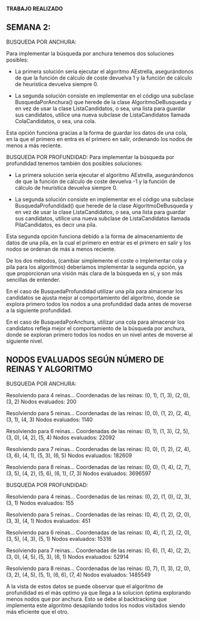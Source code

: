 **TRABAJO REALIZADO**
## SEMANA 2:
BUSQUEDA POR ANCHURA:

Para implementar la búsqueda por anchura tenemos dos soluciones posibles:

- La primera solución sería ejecutar el algoritmo AEstrella, asegurándonos de que 
la función de cálculo de coste devuelva 1 y  la función de cálculo de heurística devuelva siempre 0.

- La segunda solución consiste en implementar en el código una subclase BusquedaPorAnchura() 
que herede de la clase AlgoritmoDeBusqueda y en vez de usar la clase ListaCandidatos, o sea, 
una lista para guardar sus candidatos, utilice una nueva subclase de ListaCandidatos llamada ColaCandidatos, o sea, una cola.

Esta opción funciona gracias a la forma de guardar los datos de una cola, en la que el primero en entra es el primero en salir, ordenando los nodos de menos a más reciente.

BUSQUEDA POR PROFUNDIDAD:
Para implementar la búsqueda por profundidad tenemos también dos posibles soluciones:

- La primera solución sería ejecutar el algoritmo AEstrella, asegurándonos de que la función de cálculo de coste devuelva -1 y  la función de cálculo de heurística devuelva siempre 0.

- La segunda solución consiste en implementar en el código una subclase BusquedaProfundidad() que herede de la clase AlgoritmoDeBusqueda y en vez de usar la clase ListaCandidatos, o sea, una lista para guardar sus candidatos, utilice una nueva subclase de ListaCandidatos llamada PilaCandidatos, es decir una pila.
    
Esta segunda opción funciona debido a la forma de almacenamiento de datos de una pila, en la cual el primero en entrar es el primero en salir y los nodos se ordenan de más a menos reciente.
    
De los dos métodos, (cambiar simplemente el coste o implementar cola y pila para los algoritmos) deberíamos implementar la segunda opción, ya que proporcionan una visión más clara de la búsqueda en sí, y son más sencillas de entender.

En el caso de BusquedaProfundidad utilizar una pila para almacenar los candidatos se ajusta mejor al comportamiento del algoritmo, donde se explora primero todos los nodos a una profundidad dada antes de moverse a la siguiente profundidad.

En el caso de BusquedaPorAnchura, utilizar una cola para almacenar los candidatos refleja mejor el comportamiento de la búsqueda por anchura, donde se exploran primero todos los nodos en un nivel antes de moverse al siguiente nivel.


## NODOS EVALUADOS SEGÚN NÚMERO DE REINAS Y ALGORITMO

BUSQUEDA POR ANCHURA:

Resolviendo para 4 reinas...
Coordenadas de las reinas: (0, 1), (1, 3), (2, 0), (3, 2)
Nodos evaluados: 200

Resolviendo para 5 reinas...
Coordenadas de las reinas: (0, 0), (1, 2), (2, 4), (3, 1), (4, 3)
Nodos evaluados: 1140

Resolviendo para 6 reinas...
Coordenadas de las reinas: (0, 1), (1, 3), (2, 5), (3, 0), (4, 2), (5, 4)
Nodos evaluados: 22092

Resolviendo para 7 reinas...
Coordenadas de las reinas: (0, 0), (1, 2), (2, 4), (3, 6), (4, 1), (5, 3), (6, 5)
Nodos evaluados: 182609

Resolviendo para 8 reinas...
Coordenadas de las reinas: (0, 0), (1, 4), (2, 7), (3, 5), (4, 2), (5, 6), (6, 1), (7, 3)
Nodos evaluados: 3696597


BUSQUEDA POR PROFUNDIDAD:

Resolviendo para 4 reinas...
Coordenadas de las reinas: (0, 2), (1, 0), (2, 3), (3, 1)
Nodos evaluados: 155

Resolviendo para 5 reinas...
Coordenadas de las reinas: (0, 4), (1, 2), (2, 0), (3, 3), (4, 1)
Nodos evaluados: 451

Resolviendo para 6 reinas...
Coordenadas de las reinas: (0, 4), (1, 2), (2, 0), (3, 5), (4, 3), (5, 1)
Nodos evaluados: 15316

Resolviendo para 7 reinas...
Coordenadas de las reinas: (0, 6), (1, 4), (2, 2), (3, 0), (4, 5), (5, 3), (6, 1)
Nodos evaluados: 52914

Resolviendo para 8 reinas...
Coordenadas de las reinas: (0, 7), (1, 3), (2, 0), (3, 2), (4, 5), (5, 1), (6, 6), (7, 4)
Nodos evaluados: 1485549

A la vista de estos datos se puede observar que el algoritmo de profundidad es el más optimo ya que llega a la solucion óptima explorando menos nodos que por anchura. Esto se debe al backtracking que implementa este algoritmo desapilando todos los nodos visitados siendo más eficiente que el otro.